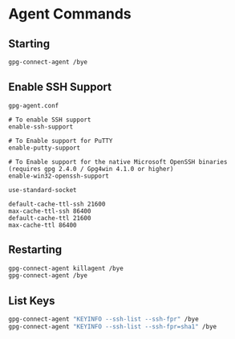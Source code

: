 # Agent Commands

## Starting

```bash
gpg-connect-agent /bye
```

## Enable SSH Support

`gpg-agent.conf`

```text
# To enable SSH support
enable-ssh-support

# To Enable support for PuTTY
enable-putty-support

# To Enable support for the native Microsoft OpenSSH binaries (requires gpg 2.4.0 / Gpg4win 4.1.0 or higher)
enable-win32-openssh-support

use-standard-socket

default-cache-ttl-ssh 21600
max-cache-ttl-ssh 86400
default-cache-ttl 21600
max-cache-ttl 86400
```

## Restarting

```bash
gpg-connect-agent killagent /bye
gpg-connect-agent /bye
```

## List Keys

```bash
gpg-connect-agent "KEYINFO --ssh-list --ssh-fpr" /bye
gpg-connect-agent "KEYINFO --ssh-list --ssh-fpr=sha1" /bye
```
